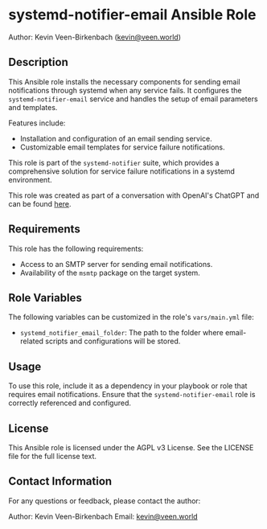 # systemd-notifier-email Ansible Role

Author: Kevin Veen-Birkenbach (kevin@veen.world)

## Description

This Ansible role installs the necessary components for sending email notifications through systemd when any service fails. It configures the `systemd-notifier-email` service and handles the setup of email parameters and templates.

Features include:

- Installation and configuration of an email sending service.
- Customizable email templates for service failure notifications.

This role is part of the `systemd-notifier` suite, which provides a comprehensive solution for service failure notifications in a systemd environment.

This role was created as part of a conversation with OpenAI's ChatGPT and can be found [here](https://chat.openai.com/share/96e4ca12-0888-41c0-9cfc-29c0180f0dba).

## Requirements

This role has the following requirements:

- Access to an SMTP server for sending email notifications.
- Availability of the `msmtp` package on the target system.

## Role Variables

The following variables can be customized in the role's `vars/main.yml` file:

- `systemd_notifier_email_folder`: The path to the folder where email-related scripts and configurations will be stored.

## Usage

To use this role, include it as a dependency in your playbook or role that requires email notifications. Ensure that the `systemd-notifier-email` role is correctly referenced and configured.

## License

This Ansible role is licensed under the AGPL v3 License. See the LICENSE file for the full license text.

## Contact Information

For any questions or feedback, please contact the author:

Author: Kevin Veen-Birkenbach
Email: kevin@veen.world